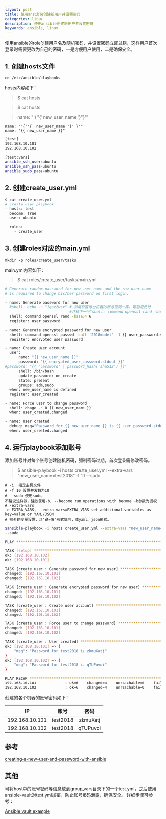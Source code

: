 ```yaml
---
layout: post
title: 使用ansible创建新用户并设置密码
categories: linux
description: 使用ansible创建新用户并设置密码
keywords: ansible, linux
---
```


使用ansible的role创建用户名及随机密码，并设置密码立即过期，这样用户首次登录时需要更改为自己的密码，一是方便用户使用，二是确保安全。

## 1. 创建hosts文件

`cd /etc/ansible/playbooks`

hosts内容如下：
>$ cat hosts

>$ cat hosts

> name: "'{''{' new_user_name '}''}'"

```
name: "'{''{' new_user_name '}''}'"
name: "{{ new_user_name }}"
```

```bash
[test]
192.168.10.101
192.168.10.102

[test:vars]
ansible_ssh_user=ubuntu
ansible_ssh_pass=ubuntu
ansible_sudo_pass=ubuntu
```

## 2. 创建create_user.yml

```bash
$ cat create_user.yml 
# create_user playbook
- hosts: test
  become: True
  user: ubuntu

  roles:
    - create_user
```

## 3. 创建roles对应的main.yml

`mkdir -p roles/create_user/tasks`

main.yml内容如下：

>$  cat roles/create_user/tasks/main.yml

```bash
# Generate random password for new_user_name and the new_user_name
# is required to change his/her password on first logon. 

- name: Generate password for new user
  #shell: echo -n "1qaz2wsx" # 如需设置每台机器的账号密码一样，可启用此行
                             #注释下一行"shell: command openssl rand -base64 6"
  shell: command openssl rand -base64 6
  register: user_password

- name: Generate encrypted password for new user
  shell: command openssl passwd -salt '2018model' -1 {{ user_password.stdout }}
  register: encrypted_user_password

- name: Create user account
  user: 
      name: "{{ new_user_name }}"
      password: "{{ encrypted_user_password.stdout }}"
#password: "{{ 'password' | password_hash('sha512') }}"
      shell: /bin/bash
      update_password: on_create
      state: present
      groups: adm,sudo
  when: new_user_name is defined
  register: user_created

- name: Force user to change password
  shell: chage -d 0 {{ new_user_name }}
  when: user_created.changed

- name: User created
  debug: msg="Password for {{ new_user_name }} is {{ user_password.stdout }}"
  when: user_created.changed
```

## 4. 运行playbook添加账号

添加账号并对每个账号创建随机密码，强制密码过期，首次登录需修改密码。
> $ ansible-playbook -i hosts create_user.yml --extra-vars "new_user_name=test2018" -f 10 --sudo 

```
# -i  指定主机文件
# -f 10 设置并发数为10
# --sudo 使用sudo，
不建议这样做，建议使用-b, --become run operations with become -b参数为提权
# -extra-vars 
-e EXTRA_VARS, --extra-vars=EXTRA_VARS set additional variables as key=value or YAML/JSON
# 额外的变量设置，以"键=值"形式填写，或yaml、json形式。
```

```bash
$ansible-playbook -i hosts create_user.yml --extra-vars "new_user_name=test2018" -f 10 \
--sudo 

PLAY ***************************************************************************

TASK [setup] *******************************************************************
ok: [192.168.10.102]
ok: [192.168.10.101]

TASK [create_user : Generate password for new user] ****************************
changed: [192.168.10.101]
changed: [192.168.10.102]

TASK [create_user : Generate encrypted password for new user] ******************
changed: [192.168.10.101]
changed: [192.168.10.102]

TASK [create_user : Create user account] ***************************************
changed: [192.168.10.101]
changed: [192.168.10.102]

TASK [create_user : Force user to change password] *****************************
changed: [192.168.10.101]
changed: [192.168.10.102]

TASK [create_user : User created] **********************************************
ok: [192.168.10.101] => {
    "msg": "Password for test2018 is zkmuXatj"
}
ok: [192.168.10.102] => {
    "msg": "Password for test2018 is qTUPuvoi"
}

PLAY RECAP *********************************************************************
192.168.10.101             : ok=6    changed=4    unreachable=0    failed=0   
192.168.10.102             : ok=6    changed=4    unreachable=0    failed=0 
```

创建的各个机器的账号密码如下：

| IP | 账号 | 密码 |
| :-----------: | :-----------: | :------------: |
| 192.168.10.101 | test2018 | zkmuXatj |
| 192.168.10.102 | test2018 | qTUPuvoi |


## 参考
[creating-a-new-user-and-password-with-ansible](https://stackoverflow.com/questions/19292899/creating-a-new-user-and-password-with-ansible)

## 其他

可将host中的账号密码等信息放到group_vars目录下的一个test.yml，之后使用ansible-vault对test.yml加密，防止账号密码泄露，确保安全。
详细步骤可参考：

[Ansible vault example](https://gist.github.com/xoyabc/4ab27d181808affa6450ee481e0ff9b2)



